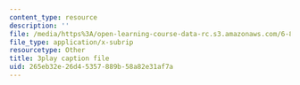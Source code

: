 ```yaml
---
content_type: resource
description: ''
file: /media/https%3A/open-learning-course-data-rc.s3.amazonaws.com/6-858-computer-systems-security-fall-2014/265eb32e26d45357889b58a82e31af7a_I0Psvvky-44.vtt
file_type: application/x-subrip
resourcetype: Other
title: 3play caption file
uid: 265eb32e-26d4-5357-889b-58a82e31af7a
---
```

